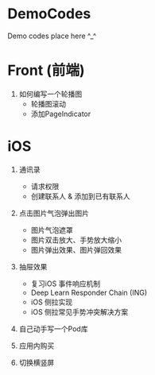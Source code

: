 # DemoCodes
Demo codes place here ^_^

# Front (前端)
1. 如何编写一个轮播图 	
	- 轮播图滚动
	- 添加PageIndicator 


# iOS 
1. 通讯录
 	- 请求权限
 	- 创建联系人 & 添加到已有联系人
 	
2. 点击图片气泡弹出图片
    - 图片气泡遮罩    
	- 图片双击放大、手势放大缩小
	- 图片弹出效果、图片弹回效果
    
3. 抽屉效果
	- 复习iOS 事件响应机制 
	- Deep Learn Responder Chain (ING)
	- iOS 侧拉实现
	- iOS 侧拉常见手势冲突解决方案
    
4. 自己动手写一个Pod库
5. 应用内购买 
6. 切换横竖屏

 

